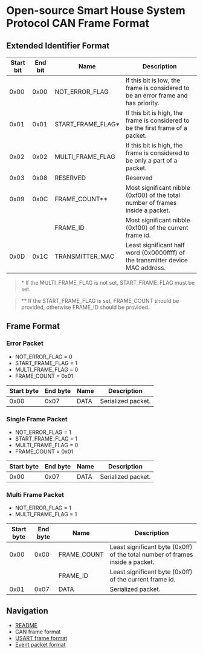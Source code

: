 # Open-source Smart House System Protocol CAN Frame Format

## Extended Identifier Format
| Start bit | End bit | Name              | Description |
| --------- | ------- | ----------------- | ----------- |
| 0x00      | 0x00    | NOT_ERROR_FLAG    | If this bit is low, the frame is considered to be an error frame and has priority. |
| 0x01      | 0x01    | START_FRAME_FLAG* | If this bit is high, the frame is considered to be the first frame of a packet. |
| 0x02      | 0x02    | MULTI_FRAME_FLAG  | If this bit is high, the frame is considered to be only a part of a packet. |
| 0x03      | 0x08    | RESERVED          | Reserved |
| 0x09      | 0x0C    | FRAME_COUNT**     | Most significant nibble (0xf00) of the total number of frames inside a packet. |
|           |         | FRAME_ID          | Most significant nibble (0xf00) of the current frame id. |
| 0x0D      | 0x1C    | TRANSMITTER_MAC   | Least significant half word (0x0000ffff) of the transmitter device MAC address. |

> \* If the MULTI_FRAME_FLAG is not set, START_FRAME_FLAG must be set.

> \*\* If the START_FRAME_FLAG is set, FRAME_COUNT should be provided, otherwise FRAME_ID should be provided. 

## Frame Format

### Error Packet
* NOT_ERROR_FLAG = 0
* START_FRAME_FLAG = 1
* MULTI_FRAME_FLAG = 0
* FRAME_COUNT = 0x01

| Start byte | End byte | Name | Description |
| ---------  | -------  | ---- | ----------- |
| 0x00       | 0x07     | DATA | Serialized packet. |

### Single Frame Packet
* NOT_ERROR_FLAG = 1
* START_FRAME_FLAG = 1
* MULTI_FRAME_FLAG = 0
* FRAME_COUNT = 0x01

| Start byte | End byte | Name | Description |
| ---------  | -------  | ---- | ----------- |
| 0x00       | 0x07     | DATA | Serialized packet. |

### Multi Frame Packet
* NOT_ERROR_FLAG = 1
* MULTI_FRAME_FLAG = 1

| Start byte | End byte | Name        | Description |
| ---------  | -------  | ----------- | ----------- |
| 0x00       | 0x00     | FRAME_COUNT | Least significant byte (0x0ff) of the total number of frames inside a packet. |
|            |          | FRAME_ID    | Least significant byte (0x0ff) of the current frame id. |
| 0x01       | 0x07     | DATA        | Serialized packet. |

## Navigation
* [README](../README.md)
* CAN frame format
* [USART frame format](USART.md)
* [Event packet format](PACKET.md)
